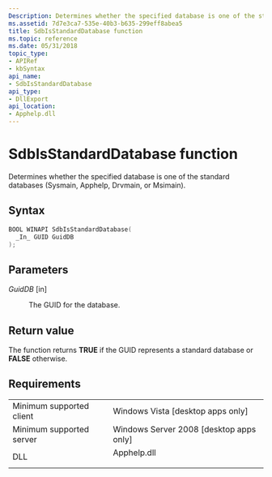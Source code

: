 ```yaml
---
Description: Determines whether the specified database is one of the standard databases (Sysmain, Apphelp, Drvmain, or Msimain).
ms.assetid: 7d7e3ca7-535e-40b3-b635-299eff8abea5
title: SdbIsStandardDatabase function
ms.topic: reference
ms.date: 05/31/2018
topic_type: 
- APIRef
- kbSyntax
api_name: 
- SdbIsStandardDatabase
api_type: 
- DllExport
api_location: 
- Apphelp.dll
---
```


# SdbIsStandardDatabase function

Determines whether the specified database is one of the standard databases (Sysmain, Apphelp, Drvmain, or Msimain).

## Syntax


```C++
BOOL WINAPI SdbIsStandardDatabase(
  _In_ GUID GuidDB
);
```



## Parameters

<dl> <dt>

*GuidDB* \[in\]
</dt> <dd>

The GUID for the database.

</dd> </dl>

## Return value

The function returns **TRUE** if the GUID represents a standard database or **FALSE** otherwise.

## Requirements



|                                     |                                                                                        |
|-------------------------------------|----------------------------------------------------------------------------------------|
| Minimum supported client<br/> | Windows Vista \[desktop apps only\]<br/>                                         |
| Minimum supported server<br/> | Windows Server 2008 \[desktop apps only\]<br/>                                   |
| DLL<br/>                      | <dl> <dt>Apphelp.dll</dt> </dl> |



 

 




